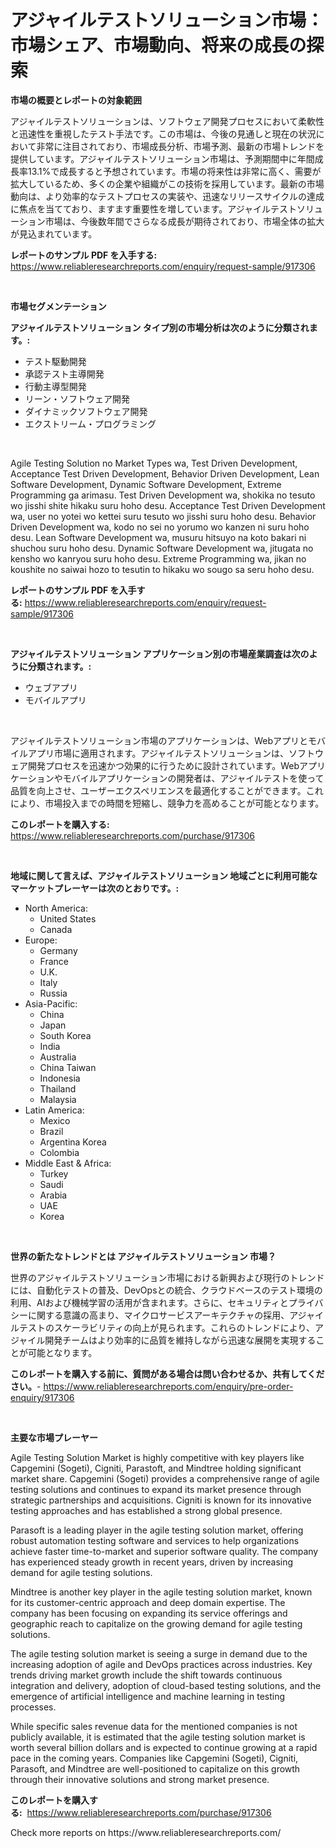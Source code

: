 <p><h1>アジャイルテストソリューション市場：市場シェア、市場動向、将来の成長の探索</h1></p><p><strong>市場の概要とレポートの対象範囲</strong></p>
<p><p>アジャイルテストソリューションは、ソフトウェア開発プロセスにおいて柔軟性と迅速性を重視したテスト手法です。この市場は、今後の見通しと現在の状況において非常に注目されており、市場成長分析、市場予測、最新の市場トレンドを提供しています。アジャイルテストソリューション市場は、予測期間中に年間成長率13.1%で成長すると予想されています。市場の将来性は非常に高く、需要が拡大しているため、多くの企業や組織がこの技術を採用しています。最新の市場動向は、より効率的なテストプロセスの実装や、迅速なリリースサイクルの達成に焦点を当てており、ますます重要性を増しています。アジャイルテストソリューション市場は、今後数年間でさらなる成長が期待されており、市場全体の拡大が見込まれています。</p></p>
<p><strong>レポートのサンプル PDF を入手する:</strong> <a href="https://www.reliableresearchreports.com/enquiry/request-sample/917306">https://www.reliableresearchreports.com/enquiry/request-sample/917306</a></p>
<p>&nbsp;</p>
<p><strong>市場セグメンテーション</strong></p>
<p><strong>アジャイルテストソリューション タイプ別の市場分析は次のように分類されます。:</strong></p>
<p><ul><li>テスト駆動開発</li><li>承認テスト主導開発</li><li>行動主導型開発</li><li>リーン・ソフトウェア開発</li><li>ダイナミックソフトウェア開発</li><li>エクストリーム・プログラミング</li></ul></p>
<p>&nbsp;</p>
<p><p>Agile Testing Solution no Market Types wa, Test Driven Development, Acceptance Test Driven Development, Behavior Driven Development, Lean Software Development, Dynamic Software Development, Extreme Programming ga arimasu. Test Driven Development wa, shokika no tesuto wo jisshi shite hikaku suru hoho desu. Acceptance Test Driven Development wa, user no yotei wo kettei suru tesuto wo jisshi suru hoho desu. Behavior Driven Development wa, kodo no sei no yorumo wo kanzen ni suru hoho desu. Lean Software Development wa, musuru hitsuyo na koto bakari ni shuchou suru hoho desu. Dynamic Software Development wa, jitugata no kensho wo kanryou suru hoho desu. Extreme Programming wa, jikan no koushite no saiwai hozo to tesutin to hikaku wo sougo sa seru hoho desu.</p></p>
<p><strong>レポートのサンプル PDF を入手する:</strong>&nbsp;<a href="https://www.reliableresearchreports.com/enquiry/request-sample/917306">https://www.reliableresearchreports.com/enquiry/request-sample/917306</a></p>
<p>&nbsp;</p>
<p><strong> アジャイルテストソリューション アプリケーション別の市場産業調査は次のように分類されます。:</strong></p>
<p><ul><li>ウェブアプリ</li><li>モバイルアプリ</li></ul></p>
<p>&nbsp;</p>
<p><p>アジャイルテストソリューション市場のアプリケーションは、Webアプリとモバイルアプリ市場に適用されます。アジャイルテストソリューションは、ソフトウェア開発プロセスを迅速かつ効果的に行うために設計されています。Webアプリケーションやモバイルアプリケーションの開発者は、アジャイルテストを使って品質を向上させ、ユーザーエクスペリエンスを最適化することができます。これにより、市場投入までの時間を短縮し、競争力を高めることが可能となります。</p></p>
<p><strong>このレポートを購入する:</strong>&nbsp; <a href="https://www.reliableresearchreports.com/purchase/917306">https://www.reliableresearchreports.com/purchase/917306</a></p>
<p>&nbsp;</p>
<p><strong>地域に関して言えば、アジャイルテストソリューション 地域ごとに利用可能なマーケットプレーヤーは次のとおりです。:</strong></p>
<p><ul>
    <li>
        North America:
        <ul>
            <li>United States</li>
            <li>Canada</li>
        </ul>
    </li>
    <li>
        Europe:
        <ul>
            <li>Germany</li>
            <li>France</li>
            <li>U.K.</li>
            <li>Italy</li>
            <li>Russia</li>
        </ul>
    </li>
    <li>
        Asia-Pacific:
        <ul>
            <li>China</li>
            <li>Japan</li>
            <li>South Korea</li>
            <li>India</li>
            <li>Australia</li>
            <li>China Taiwan</li>
            <li>Indonesia</li>
            <li>Thailand</li>
            <li>Malaysia</li>
        </ul>
    </li>
    <li>
        Latin America:
        <ul>
            <li>Mexico</li>
            <li>Brazil</li>
            <li>Argentina Korea</li>
            <li>Colombia</li>
        </ul>
    </li>
    <li>
        Middle East & Africa:
        <ul>
            <li>Turkey</li>
            <li>Saudi</li>
            <li>Arabia</li>
            <li>UAE</li>
            <li>Korea</li>
        </ul>
    </li>
    </ul></p>
<p>&nbsp;</p>
<p><strong>世界の新たなトレンドとは アジャイルテストソリューション 市場？</strong></p>
<p><p>世界のアジャイルテストソリューション市場における新興および現行のトレンドには、自動化テストの普及、DevOpsとの統合、クラウドベースのテスト環境の利用、AIおよび機械学習の活用が含まれます。さらに、セキュリティとプライバシーに関する意識の高まり、マイクロサービスアーキテクチャの採用、アジャイルテストのスケーラビリティの向上が見られます。これらのトレンドにより、アジャイル開発チームはより効率的に品質を維持しながら迅速な展開を実現することが可能となります。</p></p>
<p><strong>このレポートを購入する前に、質問がある場合は問い合わせるか、共有してください。</strong>- <a href="https://www.reliableresearchreports.com/enquiry/pre-order-enquiry/917306">https://www.reliableresearchreports.com/enquiry/pre-order-enquiry/917306</a></p>
<p>&nbsp;</p>
<p><strong>主要な市場プレーヤー</strong></p>
<p><p>Agile Testing Solution Market is highly competitive with key players like Capgemini (Sogeti), Cigniti, Parastoft, and Mindtree holding significant market share. Capgemini (Sogeti) provides a comprehensive range of agile testing solutions and continues to expand its market presence through strategic partnerships and acquisitions. Cigniti is known for its innovative testing approaches and has established a strong global presence.</p><p>Parasoft is a leading player in the agile testing solution market, offering robust automation testing software and services to help organizations achieve faster time-to-market and superior software quality. The company has experienced steady growth in recent years, driven by increasing demand for agile testing solutions.</p><p>Mindtree is another key player in the agile testing solution market, known for its customer-centric approach and deep domain expertise. The company has been focusing on expanding its service offerings and geographic reach to capitalize on the growing demand for agile testing solutions.</p><p>The agile testing solution market is seeing a surge in demand due to the increasing adoption of agile and DevOps practices across industries. Key trends driving market growth include the shift towards continuous integration and delivery, adoption of cloud-based testing solutions, and the emergence of artificial intelligence and machine learning in testing processes.</p><p>While specific sales revenue data for the mentioned companies is not publicly available, it is estimated that the agile testing solution market is worth several billion dollars and is expected to continue growing at a rapid pace in the coming years. Companies like Capgemini (Sogeti), Cigniti, Parasoft, and Mindtree are well-positioned to capitalize on this growth through their innovative solutions and strong market presence.</p></p>
<p><strong>このレポートを購入する:</strong>&nbsp;&nbsp;<a href="https://www.reliableresearchreports.com/purchase/917306">https://www.reliableresearchreports.com/purchase/917306</a></p>
<p>Check more reports on https://www.reliableresearchreports.com/</p>